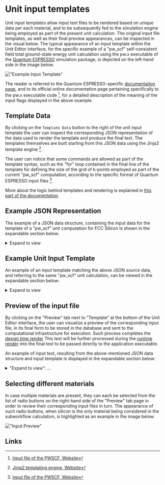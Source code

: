 # Unit input templates

Unit input templates allow input text files to be rendered based on unique data per each material, and to be subsequently fed to the simulation engine being employed as part of the present unit calculation. The original input file templates, as well as their final preview appearances, can be inspected in the visual below. The typical appearance of an input template within the Unit Editor interface, for the specific example of a "pw_scf" self-consistent field total ground-state energy unit calculation using the pw.x executable of the [Quantum ESPRESSO](../../software/modeling/quantum-espresso.md) simulation package, is depicted on the left-hand side in the image below.

!["Example Input Template"](../../images/input-template.png "Example Input Template")

The reader is referred to the Quantum ESPRESSO-specific [documentation page](../../software/modeling/quantum-espresso.md), and to its official online documentation page pertaining specifically to the pw.x executable code [^1], for a detailed description of the meaning of the input flags displayed in the above example.

## Template Data

By clicking on the `Template Data` button to the right of the unit input template the user can inspect the corresponding JSON representation of the data used to render the template and produce the final text. The templates themselves are built starting from this JSON data using the Jinja2 template engine [^2]. 

The user can notice that some commands are allowed as part of the template syntax, such as the "for" loop contained in the final line of the template for defining the size of the grid of k-points employed as part of the current "pw_scf" computation, according to the specific format of Quantum ESPRESSO input files [^1].

More about the logic behind templates and rendering is explained in [this part of the documentation](../../workflows/data/templates.md). 

## Example JSON Representation

The example of a JSON data structure, containing the input data for the template of a "pw_scf" unit computation for FCC Silicon is shown in the expandable section below. 

<details markdown="1">
  <summary>
     Expand to view
  </summary> 

```json
{
    "kgridExtraData": {
        "materialHash": "a665723ef7429caef6ca89385fe25bae"
    },
    "kgrid": {
        "dimensions": [
            10,
            10,
            10
        ],
        "shifts": [
            0,
            0,
            0
        ],
        "KPPRA": 2000,
        "preferKPPRA": false
    },
    "inputExtraData": {
        "materialHash": "a665723ef7429caef6ca89385fe25bae"
    },
    "input": {
        "IBRAV": 0,
        "RESTART_MODE": "from_scratch",
        "NAT": 2,
        "NTYP": 1,
        "ATOMIC_POSITIONS": "Si 0.000000000 0.000000000 0.000000000\nSi 0.250000000 0.250000000 0.250000000",
        "CELL_PARAMETERS": "3.348920236 0.000000000 1.933500000\n1.116306745 3.157392278 1.933500000\n0.000000000 0.000000000 3.867000000",
        "ATOMIC_SPECIES": "Si 28.0855 si_pbe_gbrv_1.0.upf"
    },
    "isInputEdited": false,
    "cutoffsExtraData": {
        "materialHash": "a665723ef7429caef6ca89385fe25bae"
    },
    "cutoffs": {
        "wavefunction": 40,
        "density": 200
    }
}
```
</details>


## Example Unit Input Template

An example of an input template matching the above JSON source data, and referring to the same "pw_scf" unit calculation, can be viewed in the expandable section below:

<details markdown="1">
  <summary>
     Expand to view
  </summary> 

```Jinja2
&CONTROL
    calculation = 'scf'
    title = ''
    verbosity = 'low'
    restart_mode = '{{ input.RESTART_MODE }}'
    wf_collect = .true.
    tstress = .true.
    tprnfor = .true.
    outdir = {% raw %}'{{ JOB_WORK_DIR }}/outdir'{% endraw %}
    wfcdir = {% raw %}'{{ JOB_WORK_DIR }}/outdir'{% endraw %}
    prefix = '__prefix__'
    pseudo_dir = {% raw %}'{{ JOB_WORK_DIR }}/pseudo'{% endraw %}
/
&SYSTEM
    ibrav = {{ input.IBRAV }}
    nat = {{ input.NAT }}
    ntyp = {{ input.NTYP }}
    ecutwfc = {{ cutoffs.wavefunction }}
    ecutrho = {{ cutoffs.density }}
    occupations = 'smearing'
    degauss = 0.005
/
&ELECTRONS
    diagonalization = 'david'
    diago_david_ndim = 4
    diago_full_acc = .true.
    mixing_beta = 0.3
    startingwfc = 'atomic+random'
/
&IONS
/
&CELL
/
ATOMIC_SPECIES
{{ input.ATOMIC_SPECIES }}
ATOMIC_POSITIONS crystal
{{ input.ATOMIC_POSITIONS }}
CELL_PARAMETERS angstrom
{{ input.CELL_PARAMETERS }}
K_POINTS automatic
{% for d in kgrid.dimensions %}{{d}} {% endfor %}{% for s in kgrid.shifts %}{{s}} {% endfor %}
```
</details>


## Preview of the input file

By clicking on the "Preview" tab next to "Template" at the bottom of the Unit Editor interface, the user can visualize a preview of the corresponding input file, in its final form to be stored in the database and sent to the computational infrastructure for execution. Such process completes the [design time render](../../workflows/data/templates.md#design-time-render) This text will be further processed during the [runtime render](../../workflows/data/templates.md#run-time-render) into the final text to be passed directly to the application executable. 

An example of input text, resulting from the above-mentioned JSON data structure and input template is displayed in the expandable section below:

<details markdown="1">
  <summary>
     "Expand to view": ...
  </summary> 

```Fortran
&CONTROL
    calculation = 'scf'
    title = ''
    verbosity = 'low'
    restart_mode = 'from_scratch'
    wf_collect = .true.
    tstress = .true.
    tprnfor = .true.
    outdir = '{{ JOB_WORK_DIR }}/outdir'
    wfcdir = '{{ JOB_WORK_DIR }}/outdir'
    prefix = '__prefix__'
    pseudo_dir = '{{ JOB_WORK_DIR }}/pseudo'
/
&SYSTEM
    ibrav = 0
    nat = 2
    ntyp = 1
    ecutwfc = 40
    ecutrho = 200
    occupations = 'smearing'
    degauss = 0.005
/
&ELECTRONS
    diagonalization = 'david'
    diago_david_ndim = 4
    diago_full_acc = .true.
    mixing_beta = 0.3
    startingwfc = 'atomic+random'
/
&IONS
/
&CELL
/
ATOMIC_SPECIES
Si 28.0855 si_pbe_gbrv_1.0.upf
ATOMIC_POSITIONS crystal
Si 0.000000000 0.000000000 0.000000000
Si 0.250000000 0.250000000 0.250000000
CELL_PARAMETERS angstrom
3.348920236 0.000000000 1.933500000
1.116306745 3.157392278 1.933500000
0.000000000 0.000000000 3.867000000
K_POINTS automatic
10 10 10 0 0 0 
```
</details>

## Selecting different materials

In case multiple materials are present, they can each be selected from the list of radio buttons on the right-hand side of the "Preview" tab page in order to review their corresponding input files in turn. The appearance of such radio buttons, when silicon is the only material being considered in the subworkflow calculation, is highlighted as an example in the image below:

!["Input Preview"](../../images/input-preview.png "Input Preview")

## Links

[^1]: [Input file of the PWSCF, Website](https://www.quantum-espresso.org/Doc/INPUT_PW.html)
[^2]: [Jinja2 templating engine, Website](http://jinja.pocoo.org/)




